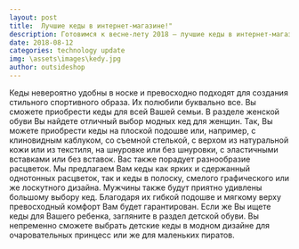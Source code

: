 ```yaml
---
layout: post
title:  Лучшие кеды в интернет-магазине!"
description: Готовимся к весне-лету 2018 — лучшие кеды в интернет-магазине!
date: 2018-08-12
categories: technology update
img: \assets\images\kedy.jpg
author: outsideshop
---
```

Кеды невероятно удобны в носке и превосходно подходят для создания стильного спортивного образа. Их полюбили буквально все. Вы сможете приобрести кеды для всей Вашей семьи. В разделе женской обуви Вы найдете отличный выбор модных кед для женщин. Так, Вы можете приобрести кеды на плоской подошве или, например, с клиновидным каблуком, со съемной стелькой, с верхом из натуральной кожи или из текстиля, на шнуровке или без шнуровки, с эластичными вставками или без вставок. Вас также порадует разнообразие расцветок.
Мы предлагаем Вам кеды как ярких и сдержанный однотонных расцветок, так и кеды в полоску, смелого графического или же лоскутного дизайна. Мужчины также будут приятно удивлены большому выбору кед. Благодаря их гибкой подошве и мягкому верху превосходный комфорт Вам будет гарантирован. Если же Вы ищете кеды для Вашего ребенка, загляните в раздел детской обуви. Вы непременно сможете выбрать детские кеды в модном дизайне для очаровательных принцесс или же для маленьких пиратов.